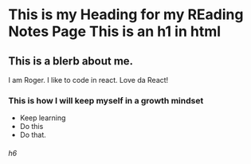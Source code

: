 # This is my Heading for my REading Notes Page This is an h1 in html

## This is a blerb about me. 

I am Roger. I like to code in react. Love da React!

### This is how I will keep myself in a growth mindset

* Keep learning
* Do this
* Do that.

###### h6


